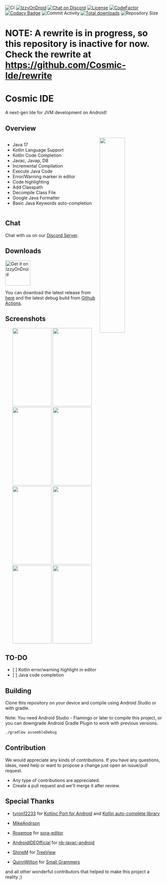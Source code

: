 ![CI](https://github.com/Cosmic-Ide/Cosmic-Ide/actions/workflows/android.yml/badge.svg)
[![IzzyOnDroid](https://img.shields.io/endpoint?url=https://apt.izzysoft.de/fdroid/api/v1/shield/org.cosmic.ide)](https://apt.izzysoft.de/fdroid/index/apk/org.cosmic.ide)
[![Chat on Discord](https://img.shields.io/discord/867985135931383809)](https://discord.gg/8Gu6YCq2eS)
[![License](https://img.shields.io/github/license/Cosmic-Ide/Cosmic-Ide)](https://github.com/Cosmic-Ide/Cosmic-Ide/blob/main/LICENSE)
[![CodeFactor](https://www.codefactor.io/repository/github/cosmic-ide/cosmic-ide/badge/main)](https://codefactor.io/repository/github/cosmic-ide/cosmic-ide/overview/main)
[![Codacy Badge](https://app.codacy.com/project/badge/Grade/94a4082a551c496cae031bcdb6f2040d)](https://codacy.com/gh/Cosmic-Ide/Cosmic-Ide/dashboard)
![Commit Activity](https://img.shields.io/github/commit-activity/m/Cosmic-Ide/Cosmic-Ide)
[![Total downloads](https://img.shields.io/github/downloads/Cosmic-Ide/Cosmic-Ide/total)](https://github.com/Cosmic-Ide/Cosmic-Ide/releases)
![Repository Size](https://img.shields.io/github/repo-size/Cosmic-Ide/Cosmic-Ide)

# NOTE: A rewrite is in progress, so this repository is inactive for now. Check the rewrite at https://github.com/Cosmic-Ide/rewrite

# Cosmic IDE

A next-gen Ide for JVM development on Android!

## Overview

<img src="https://raw.githubusercontent.com/Cosmic-Ide/Cosmic-Ide/main/fastlane/metadata/android/en-US/images/icon.png" align="right" width="40%" height="40%">

<div style="display:flex;">

-   Java 17
-   Kotlin Language Support
-   Kotlin Code Completion
-   Javac, Javap, D8
-   Incremental Compilation
-   Execute Java Code
-   Error/Warning marker in editor
-   Code highlighting
-   Add Classpath
-   Decompile Class File
-   Google Java Formatter
-   Basic Java Keywords auto-completion

</div>
<p>

## Chat

Chat with us on our [Discord Server](https://discord.gg/8Gu6YCq2eS).

## Downloads

[<img alt="Get it on IzzyOnDroid" height="80" src="https://gitlab.com/IzzyOnDroid/repo/-/raw/master/assets/IzzyOnDroid.png">](https://apt.izzysoft.de/fdroid/index/apk/org.cosmic.ide)

You can download the latest release from [here](https://github.com/Cosmic-Ide/Cosmic-Ide/releases/v1.0.0)
and the latest debug build from [Github Actions](https://github.com/Cosmic-Ide/Cosmic-Ide/actions).

## Screenshots

<p align="center">

<img width="125" height="250" src="https://raw.githubusercontent.com/Cosmic-Ide/Cosmic-Ide/main/fastlane/metadata/android/en-US/images/phoneScreenshots/1.png">
<img width="125" height="250" src="https://raw.githubusercontent.com/Cosmic-Ide/Cosmic-Ide/main/fastlane/metadata/android/en-US/images/phoneScreenshots/2.png">
<img width="125" height="250" src="https://raw.githubusercontent.com/Cosmic-Ide/Cosmic-Ide/main/fastlane/metadata/android/en-US/images/phoneScreenshots/3.png">
<img width="125" height="250" src="https://raw.githubusercontent.com/Cosmic-Ide/Cosmic-Ide/main/fastlane/metadata/android/en-US/images/phoneScreenshots/4.png">
<img width="125" height="250" src="https://raw.githubusercontent.com/Cosmic-Ide/Cosmic-Ide/main/fastlane/metadata/android/en-US/images/phoneScreenshots/5.png">
<img width="125" height="250" src="https://raw.githubusercontent.com/Cosmic-Ide/Cosmic-Ide/main/fastlane/metadata/android/en-US/images/phoneScreenshots/6.png">
<img width="125" height="250" src="https://raw.githubusercontent.com/Cosmic-Ide/Cosmic-Ide/main/fastlane/metadata/android/en-US/images/phoneScreenshots/7.png">
<img width="125" height="250" src="https://raw.githubusercontent.com/Cosmic-Ide/Cosmic-Ide/main/fastlane/metadata/android/en-US/images/phoneScreenshots/8.png">

</p>

## TO-DO

-   \[ \] Kotlin error/warning highlight in editor
-   \[ \] Java code completion

## Building

Clone this repository on your device and compile using Android Studio or with gradle.

Note: You need Android Studio - Flamingo or later to compile this project, or you can downgrade Android Gradle Plugin to work with previous versions.

```sh
./gradlew assembleDebug
```

## Contribution

We would appreciate any kinds of contributions.
If you have any questions, ideas, need help or want to propose a change just open an issue/pull request.

-   Any type of contributions are appreciated.
-   Create a pull request and we'll merge it after review.

## Special Thanks

-   [tyron12233](https://github.com/tyron12233) for [Kotlinc Port for Android](https://github.com/tyron12233/CodeAssist/tree/main/build-tools/kotlinc) and [Kotlin auto-complete library](https://github.com/tyron12233/CodeAssist/tree/main/kotlin-completion)

-   [MikeAndrson](https://github.com/MikeAndrson)

-   [Rosemoe](https://github.com/Rosemoe) for [sora-editor](https://github.com/Rosemoe/sora-editor)

-   [AndroidIDEOfficial](https://github.com/AndroidIDEOfficial) for [nb-javac-android](https://github.com/AndroidIDEOfficial/nb-javac-android)

-   [ShineM](https://github.com/ShineM) for [TreeView](https://github.com/ShineM/TreeView)

-   [QuinnWilton](https://github.com/QuinnWilton) for [Smali Grammers](https://github.com/QuinnWilton/sublime-smali)

and all other wonderful contributors that helped to make this project a reality ;)
